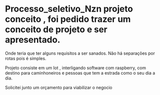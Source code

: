 # Processo_seletivo_Nzn projeto conceito , foi pedido trazer um conceito de projeto e ser apresentado. 
Onde teria que ter alguns requisitos a ser sanados. Não há separações por rotas pois é simples.

Projeto consiste em um Iot , interligando software com raspberry, com destino  para caminhoneiros e pessoas que tem a estrada como o seu dia a dia.

Solicitei junto um orçamento para viabilizar o negocio
 
